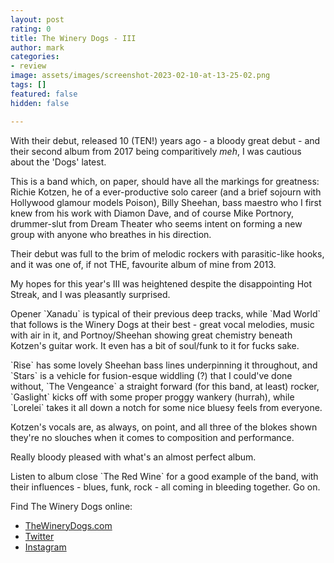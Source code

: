 ```yaml
---
layout: post
rating: 0
title: The Winery Dogs - III
author: mark
categories:
- review
image: assets/images/screenshot-2023-02-10-at-13-25-02.png
tags: []
featured: false
hidden: false

---
```

With their debut, released 10 (TEN!) years ago - a bloody great debut - and their second album from 2017 being comparitively _meh_, I was cautious about the 'Dogs' latest.

This is a band which, on paper, should have all the markings for greatness: Richie Kotzen, he of a ever-productive solo career (and a brief sojourn with Hollywood glamour models Poison), Billy Sheehan, bass maestro who I first knew from his work with Diamon Dave, and of course Mike Portnory, drummer-slut from Dream Theater who seems intent on forming a new group with anyone who breathes in his direction.

Their debut was full to the brim of melodic rockers with parasitic-like hooks, and it was one of, if not THE, favourite album of mine from 2013.

My hopes for this year's III was heightened despite the disappointing Hot Streak, and I was pleasantly surprised.

Opener \`Xanadu\` is typical of their previous deep tracks, while \`Mad World\` that follows is the Winery Dogs at their best - great vocal melodies, music with air in it, and Portnoy/Sheehan showing great chemistry beneath Kotzen's guitar work. It even has a bit of soul/funk to it for fucks sake.

\`Rise\` has some lovely Sheehan bass lines underpinning it throughout, and \`Stars\` is a vehicle for fusion-esque widdling (?) that I could've done without, \`The Vengeance\` a straight forward (for this band, at least) rocker, \`Gaslight\` kicks off with some proper proggy wankery (hurrah), while \`Lorelei\` takes it all down a notch for some nice bluesy feels from everyone.

Kotzen's vocals are, as always, on point, and all three of the blokes shown they're no slouches when it comes to composition and performance.

Really bloody pleased with what's an almost perfect album.

Listen to album close \`The Red Wine\` for a good example of the band, with their influences - blues, funk, rock - all coming in bleeding together. Go on.

Find The Winery Dogs online:

* [TheWineryDogs.com](http://www.thewinerydogs.com/)
* [Twitter](https://twitter.com/thewinerydogs)
* [Instagram](https://www.instagram.com/TheWineryDogs/)